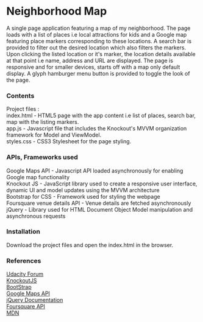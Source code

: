 # Neighborhood Map
A single page application featuring a map of my neighborhood. The page loads with a list of places i.e local attractions for kids and a Google map featuring place markers corresponding to these locations. A search bar is provided to filter out the desired location which also filters the markers. Upon clicking the listed location or it's marker, the location details available at that point i.e name, address and URL are displayed. The page is responsive and for smaller devices, starts off with a map only default display. A glyph hamburger menu button is provided to toggle the look of the page.


### Contents
Project files : <br/>
index.html - HTML5 page with the app content i.e list of places, search bar, map with the listing markers.<br/>
app.js - Javascript file that includes the Knockout's MVVM organization framework for Model and ViewModel.<br/>
styles.css - CSS3 Stylesheet for the page styling.</br>

### APIs, Frameworks used
Google Maps API - Javascript API loaded asynchronously for enabling Google map functionality</br>
Knockout JS - JavaScript library used to create a responsive user interface, dynamic UI and model updates using the MVVM architecture</br>
Bootstrap for CSS - Framework used for styling the webpage</br>
Foursquare venue details API - Venue details are fetched asynchronously</br>
jQuery - Library used for HTML Document Object Model manipulation and asynchronous requests


### Installation
Download the project files and open the index.html in the browser.


### References
[Udacity Forum](https://discussions.udacity.com)</br>
[KnockoutJS](http://knockoutjs.com)</br>
[BootStrap](http://getbootstrap.com/docs/3.3/css)</br>
[Google Maps API](https://developers.google.com/maps/documentation/javascript)</br>
[jQuery Documentation](http://api.jquery.com)</br>
[Foursquare API](https://developer.foursquare.com/docs/api/venues/details)</br>
[MDN](https://developer.mozilla.org/en-US/docs/Web/CSS)</br>

